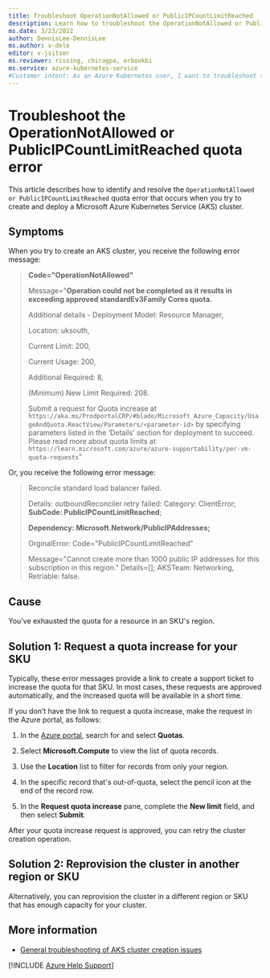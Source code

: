 ```yaml
---
title: Troubleshoot OperationNotAllowed or PublicIPCountLimitReached
description: Learn how to troubleshoot the OperationNotAllowed or PublicIPCountLimitReached quota error when you try to create and deploy an Azure Kubernetes Service (AKS) cluster.
ms.date: 3/23/2022
author: DennisLee-DennisLee
ms.author: v-dele
editor: v-jsitser
ms.reviewer: rissing, chiragpa, erbookbi
ms.service: azure-kubernetes-service
#Customer intent: As an Azure Kubernetes user, I want to troubleshoot the OperationNotAllowed or PublicIPCountLimitReached quota error code so that I can successfully create and deploy an Azure Kubernetes Service (AKS) cluster.
---
```

# Troubleshoot the OperationNotAllowed or PublicIPCountLimitReached quota error

This article describes how to identify and resolve the `OperationNotAllowed or PublicIPCountLimitReached` quota error that occurs when you try to create and deploy a Microsoft Azure Kubernetes Service (AKS) cluster.

## Symptoms

When you try to create an AKS cluster, you receive the following error message:

> **Code="OperationNotAllowed"**
>
> Message="**Operation could not be completed as it results in exceeding approved standardEv3Family Cores quota.**
>
> Additional details - Deployment Model: Resource Manager,
>
> Location: uksouth,
>
> Current Limit: 200,
>
> Current Usage: 200,
>
> Additional Required: 8,
>
> (Minimum) New Limit Required: 208.
>
> Submit a request for Quota increase at `https://aka.ms/ProdportalCRP/#blade/Microsoft_Azure_Capacity/UsageAndQuota.ReactView/Parameters/<parameter-id>` by specifying parameters listed in the ‘Details’ section for deployment to succeed. Please read more about quota limits at `https://learn.microsoft.com/azure/azure-supportability/per-vm-quota-requests`"

Or, you receive the following error message:

> Reconcile standard load balancer failed.
>
> Details: outboundReconciler retry failed: Category: ClientError; **SubCode: PublicIPCountLimitReached**;
>
> **Dependency: Microsoft.Network/PublicIPAddresses;**
>
> OrginalError: Code="PublicIPCountLimitReached"
>
> Message="Cannot create more than 1000 public IP addresses for this subscription in this region." Details=[]; AKSTeam: Networking, Retriable: false.

## Cause

You've exhausted the quota for a resource in an SKU's region.

## Solution 1: Request a quota increase for your SKU

Typically, these error messages provide a link to create a support ticket to increase the quota for that SKU. In most cases, these requests are approved automatically, and the increased quota will be available in a short time.

If you don’t have the link to request a quota increase, make the request in the Azure portal, as follows:

1. In the [Azure portal](https://portal.azure.com), search for and select **Quotas**.

1. Select **Microsoft.Compute** to view the list of quota records.

1. Use the **Location** list to filter for records from only your region.

1. In the specific record that's out-of-quota, select the pencil icon at the end of the record row.

1. In the **Request quota increase** pane, complete the **New limit** field, and then select **Submit**.

After your quota increase request is approved, you can retry the cluster creation operation.

## Solution 2: Reprovision the cluster in another region or SKU

Alternatively, you can reprovision the cluster in a different region or SKU that has enough capacity for your cluster.

## More information

- [General troubleshooting of AKS cluster creation issues](troubleshoot-aks-cluster-creation-issues.md)

[!INCLUDE [Azure Help Support](../../includes/azure-help-support.md)]
